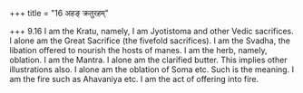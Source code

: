 +++
title = "16 अहङ् क्रतुरहम्"

+++
9.16 I am the Kratu, namely, I am Jyotistoma and other Vedic sacrifices.
I alone am the Great Sacrifice (the fivefold sacrifices). I am the Svadha, the libation offered to nourish the hosts of manes. I am the herb, namely, oblation. I am the Mantra. I alone am the clarified butter. This implies other illustrations also. I alone am the oblation of Soma etc. Such is the meaning. I am the fire such as Ahavaniya etc. I am the act of offering into fire.
